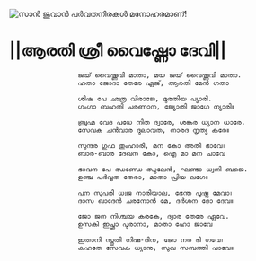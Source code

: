 ![സാൻ ജുവാൻ പർവതനിരകൾ മനോഹരമാണ്!](lib/assets/images/artis/img.png "San Juan Mountains")

# ||ആരതി ശ്രീ വൈഷ്ണോ ദേവി||

                     ജയ് വൈഷ്ണവി മാതാ, മയ ജയ് വൈഷ്ണവി മാതാ.
                     ഹതാ ജോദാ തേരേ ഏജ്, ആരതി മേൻ ഗതാ

                     ശിഷ പേ ഛത്ര വിരാജേ, മുരതിയ പ്യാരി.
                     ഗംഗാ ബഹതി ചരണാന, ജ്യോതി ജാഗേ ന്യാരി॥

                     ബ്രഹ്മ വേദ പധേ നിത ദ്വാരേ, ശങ്കര ധ്യാന ധാരേ.
                     സേവക ചൻവാര ദുലാവത, നാരദ നൃത്യ കരേ॥

                     സുന്ദര ഗുഫ തുംഹാരി, മന കോ അതി ഭാവേ।
                     ബാര-ബാര ദേഖന കോ, ഐ മാ മന ചാവേ

                     ഭാവന പേ ഝണ്ഡേ ഝുലേൻ, ഘണ്ടാ ധ്വനി ബജെ.
                     ഉഞ്ച പർവ്വത തേരാ, മാതാ പ്രിയ ലഗേ॥

                     പന സുപരി ധ്വജ നാരിയാല, ഭേന്ത പുഷ്പ മേവാ।
                     ദാസ ഖാദേൻ ചരനോൻ മേ, ദർശന ദോ ദേവ॥

                     ജോ ജന നിശ്ചയ കരകേ, ദ്വാര തേരേ ഏവേ.
                     ഉസകി ഇച്ഛാ പുരാനാ, മാതാ ഹോ ജാവേ

                     ഇതാനി സ്തുതി നിഷ-ദിന, ജോ നര ഭി ഗവേ।
                     കഹതേ സേവക ധ്യാനു, സുഖ സമ്പത്തി പാവേ॥